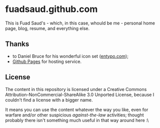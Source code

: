 fuadsaud.github.com
===================

This is Fuad Saud's - which, in this case, whould be me - personal home page,
blog, resume, and everything else.

## Thanks

* to Daniel Bruce for his wonderful icon set ([entypo.com](//entypo.com));
* [Github Pages](//pages.github.com) for hosting service.

## License

The content in this repository is licensed under a Creative Commons
Attribution-NonCommercial-ShareAlike 3.0 Unported License, because I couldn't
find a license with a bigger name.

It means you can use the content whatever the way you like, even for warfare
and/or other suspicious _against-the-law_ activities; thought probably there isn't
something much useful in that way around here :\
